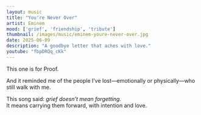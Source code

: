 ```yaml
---
layout: music
title: "You're Never Over"
artist: Eminem
mood: ['grief', 'friendship', 'tribute']
thumbnail: /images/music/eminem-youre-never-over.jpg
date: 2025-06-09
description: "A goodbye letter that aches with love."
youtube: "fbpDRQq_cKk"
---
```


This one is for Proof.

And it reminded me of the people I’ve lost—emotionally or physically—who still walk with me.

This song said: *grief doesn’t mean forgetting.*  
It means carrying them forward, with intention and love.
